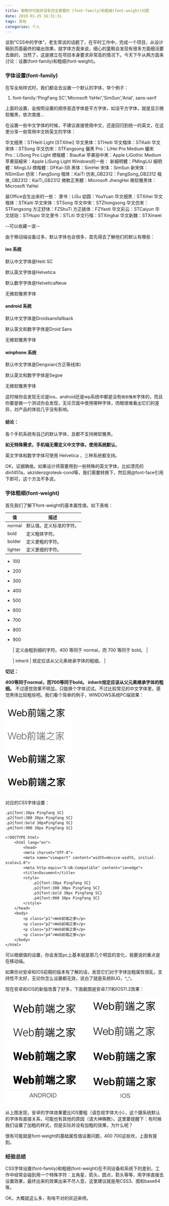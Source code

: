 ```yaml
---
title: 聊聊你可能并没有完全掌握的 (font-family)和粗细(font-weight)问题
date: 2019-01-25 16:31:31
tags: 其他
categories: 个人
---
```

谈到“CSS中的字体”，老生常谈的话题了，在平时工作中，完成一个项目，从设计稿到页面最终的输出效果，就字体方面来说，细心的童鞋会发现有很多方面细活要去做的，当然了，这是建立在项目本身要求非常高的情况下。今天下午从两方面来讨论：设置(font-family)和粗细(font-weight)。

### 字体设置(font-family)

在写全局样式时，我们都会去设置一个默认的字体，举个例子：

1.  font-family:'PingFang SC','Microsoft YaHei','SimSun','Arial', sans-serif
    

上面的设置，会按照设置的顺序首选字体是平方字体，如没平方字体，就是显示微软雅黑，依次类推...

在设置一些中文字体的时候，不建议直接使用中文，还是回归到统一的英文，在这里分享一些常用中文转英文的字体：

华文细黑：STHeiti Light [STXihei]
 华文黑体：STHeiti
 华文楷体：STKaiti
 华文宋体：STSong
 华文仿宋：STFangsong
 儷黑 Pro：LiHei Pro Medium
 儷宋 Pro：LiSong Pro Light
 標楷體：BiauKai
 苹果丽中黑：Apple LiGothic Medium
 苹果丽細宋：Apple LiSung Light
 Windows的一些：
 新細明體：PMingLiU
 細明體：MingLiU
 標楷體：DFKai-SB
 黑体：SimHei
 宋体：SimSun
 新宋体：NSimSun
 仿宋：FangSong
 楷体：KaiTi
 仿宋_GB2312：FangSong_GB2312
 楷体_GB2312：KaiTi_GB2312
 微軟正黑體：Microsoft JhengHei
 微软雅黑体：Microsoft YaHei

装Office会生出来的一些：
 隶书：LiSu
 幼圆：YouYuan
 华文细黑：STXihei
 华文楷体：STKaiti
 华文宋体：STSong
 华文中宋：STZhongsong
 华文仿宋：STFangsong
 方正舒体：FZShuTi
 方正姚体：FZYaoti
 华文彩云：STCaiyun
 华文琥珀：STHupo
 华文隶书：STLiti
 华文行楷：STXingkai
 华文新魏：STXinwei

--可以收藏一波--

由于移动端设备过多，默认字体也会很多，首先得去了解他们的默认有哪些：

#### ios 系统

默认中文字体是Heiti SC

默认英文字体是Helvetica

默认数字字体是HelveticaNeue

无微软雅黑字体

#### android 系统

默认中文字体是Droidsansfallback

默认英文和数字字体是Droid Sans

无微软雅黑字体

#### winphone 系统

默认中文字体是Dengxian(方正等线体)

默认英文和数字字体是Segoe

无微软雅黑字体

这时候你会发现无论是ios、android还是wp系统中都是没有``微软雅黑``字体的，而且你要是做一个测试你会发现，无论页面中使用哪种字体，肉眼很难看出它们的差异，对产品的体验几乎没有影响。

#### 结论：

各个手机系统有自己的默认字体，且都不支持微软雅黑。

**如无特殊需求，手机端无需定义中文字体，使用系统默认**。

英文字体和数字字体可使用 Helvetica ，三种系统都支持。

OK，证据确凿。如果设计师需要用到一些特殊的英文字体，比如漂亮的din1451a，akzidenzgrotesk-cond等，我们需要转换下，然后用@font-face引用下即可，这个方法不多说。

### 字体粗细(font-weight)

首先我们了解下font-weight的基本属性值，如下表格：

| 值 | 描述 |
| --- | --- |
| normal | 默认值。定义标准的字符。 |
| bold | 定义粗体字符。 |
| bolder | 定义更粗的字符。 |
| lighter | 定义更细的字符。 |

-   100
    
-   200
    
-   300
    
-   400
    
-   500
    
-   600
    
-   700
    
-   800
    
-   900
    
    | 定义由粗到细的字符。400 等同于 normal，而 700 等同于 bold。 |
    
    | inherit | 规定应该从父元素继承字体的粗细。 |
    

**切记：**

**400等同于normal，而700等同于bold。**
 **inherit规定应该从父元素继承字体的粗细。**
 不过感觉效果不明显。只能换个字体试试。不过比较常见的中文字体里，感觉黑体比较粗些吧。我们看个简单的例子，WINDOWS系统PC端效果：

![图片.png](daily17/201804081523175175762773.png)

对应的CSS字体设置：
```
.p1{font:30px Pingfang SC}  
.p2{font:300 30px Pingfang SC}  
.p3{font:bold 30pxPingfang SC}   
.p4{font:900 30px Pingfang SC}

```
```
<!DOCTYPE html>
    <html lang="en">
        <head>
        <meta charset="UTF-8">
        <meta name="viewport" content="width=device-width, initial-scale=1.0">
        <meta http-equiv="X-UA-Compatible" content="ie=edge">
        <title>Document</title>
        <style>
            .p1{font:30px Pingfang SC}
            .p2{font:300 30px Pingfang SC}
            .p3{font:bold 30px Pingfang SC}
            .p4{font:900 30px Pingfang SC}
        </style>
    </head>
    <body>
        <p class="p1">Web前端之家</p>
        <p class="p2">Web前端之家</p>
        <p class="p3">Web前端之家</p>
        <p class="p4">Web前端之家</p>
    </body>
</html>
```

可以根据值的设置，你会发现pc上基本就是那几个明显的变化，我要说的重点是在移动端。

如果你对安卓和IOS前期的版本有了解的话，发现它们对于字体加粗属性很乱，支持性不太好，无论你怎么设置都无效，说白了就是系统BUG，^_^。

现在安卓和IOS的新版改善了好多，下面截图是安卓7.11和IOS11.2效果：

![未标题-1.png](daily17/201804081523177299207133.png "未标题-1.png")

从上图发现，安卓的字体效果要比IOS要粗（请忽视字体大小），这个跟系统默认的字体有直接关系，可能也有其他的原因（请大神赐教）。这里要提醒下：有时候我们设置了加粗的样式，但是实际并没有加粗的效果，为什么呢？

很有可能就是font-weight的基础属性值设置问题，400 700这些坎，上面有提到。

### 经验总结

CSS字体设置(font-family)和粗细(font-weight)在不同设备和系统下的差别，工作中经常会碰到用一个特殊字符：五角星，箭头，圆点，箭头等等，用字体直接去设置效果，最终出来的效果出来不尽人意，这里建议就是用CSS3、图和base64等。

OK，大概就这么多，有啥不对的欢迎来喷。